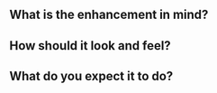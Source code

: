 ## What is the enhancement in mind?

## How should it look and feel?

## What do you expect it to do?
